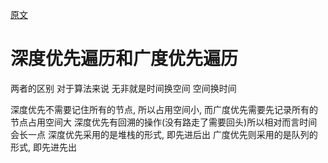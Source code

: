 [原文](https://www.cnblogs.com/zzsdream/p/11322060.html)


# 深度优先遍历和广度优先遍历

两者的区别
对于算法来说 无非就是时间换空间 空间换时间

深度优先不需要记住所有的节点, 所以占用空间小, 而广度优先需要先记录所有的节点占用空间大
深度优先有回溯的操作(没有路走了需要回头)所以相对而言时间会长一点
深度优先采用的是堆栈的形式, 即先进后出
广度优先则采用的是队列的形式, 即先进先出
